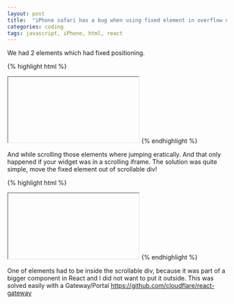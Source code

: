 ```yaml
---
layout: post
title:  "iPhone safari has a bug when using fixed element in overflow div while in an iframe"
categories: coding
tags: javascript, iPhone, html, react
---
```


We had 2 elements which had fixed positioning.

{% highlight html %}
  <iframe>
    ...
     <div class="scrollable">
       <div class="fixed">
       </div>
     </div>
    ...
  </iframe>
{% endhighlight %}

And while scrolling those elements where jumping eratically. And that only happened if your widget was in a scrolling iframe.
The solution was quite simple, move the fixed element out of scrollable div!

{% highlight html %}
  <iframe>
    ...
     <div class="scrollable">
     </div>
     <div class="fixed">
     </div>
    ...
  </iframe>
{% endhighlight %}

One of elements had to be inside the scrollable div, because it was part of a bigger component in React and I did not want to put it outside.
This was solved easily with a Gateway/Portal 
<a href="https://github.com/cloudflare/react-gateway" target="_blank">https://github.com/cloudflare/react-gateway</a>

